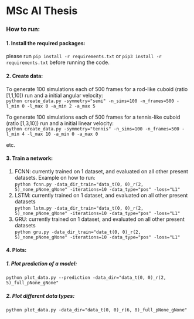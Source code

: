 # MSc AI Thesis

### How to run:
#### 1. Install the required packages:
please run `pip install -r requirements.txt` or `pip3 install -r requirements.txt` before running the code.

#### 2. Create data:
To generate 100 simulations each of 500 frames for a rod-like cuboid (ratio [1,1,10]) run and a initial angular velocity:<br>
`python create_data.py -symmetry="semi" -n_sims=100 -n_frames=500 -l_min 0 -l_max 0 -a_min 2 -a_max 5`<br>


To generate 100 simulations each of 500 frames for a tennis-like cuboid (ratio [1,3,10]) run and a initial linear velocity:<br>
`python create_data.py -symmetry="tennis" -n_sims=100 -n_frames=500 -l_min 4 -l_max 10 -a_min 0 -a_max 0`<br>

etc.

#### 3. Train a network:
1. FCNN: currently trained on 1 dataset, and evaluated on all other present datasets. Example on how to run: <br>
`python fcnn.py -data_dir_train="data_t(0, 0)_r(2, 5)_none_pNone_gNone" -iterations=10 -data_type="pos" -loss="L1"`
2. LSTM: currently trained on 1 dataset, and evaluated on all other present datasets<br>
`python lstm.py -data_dir_train="data_t(0, 0)_r(2, 5)_none_pNone_gNone" -iterations=10 -data_type="pos" -loss="L1"`
3. GRU: currently trained on 1 dataset, and evaluated on all other present datasets<br>
`python gru.py -data_dir_train="data_t(0, 0)_r(2, 5)_none_pNone_gNone" -iterations=10 -data_type="pos" -loss="L1"`


#### 4. Plots:

##### 1. Plot prediction of a model:<br>
`python plot_data.py --prediction -data_dir="data_t(0, 0)_r(2, 5)_full_pNone_gNone"`

##### 2. Plot different data types:<br>
`python plot_data.py -data_dir="data_t(0, 0)_r(6, 8)_full_pNone_gNone"`
